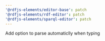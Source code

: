 ```yaml
---
'@rdfjs-elements/editor-base': patch
'@rdfjs-elements/rdf-editor': patch
'@rdfjs-elements/sparql-editor': patch
---
```


Add option to parse automaticlly when typing
